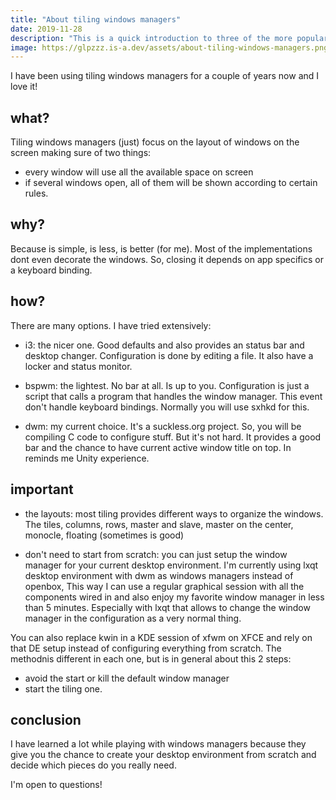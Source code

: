 ```yaml
---
title: "About tiling windows managers"
date: 2019-11-28
description: "This is a quick introduction to three of the more popular tiling windows managers: i3, bspwm and my favorite dwm. Just to know my vision about each one of these. I hope this helps you..."
image: https://glpzzz.is-a.dev/assets/about-tiling-windows-managers.png
---
```

I have been using tiling windows managers for a couple of years now and I love it!

## what?

Tiling windows managers (just) focus on the layout of windows on the screen making sure of two things:

- every window will use all the available space on screen
- if several windows open, all of them will be shown according to certain rules.

## why?

Because is simple, is less, is better (for me). Most of the implementations dont even decorate the windows. So, closing it depends on app specifics or a keyboard binding. 

## how?

There are many options. I have tried extensively:

- i3: the nicer one. Good defaults and also provides an status bar and desktop changer. Configuration is done by editing a file. It also have a locker and status monitor.

- bspwm: the lightest. No bar at all. Is up to you. Configuration is just a script that calls a program that handles the window manager. This event don't handle keyboard bindings. Normally you will use sxhkd for this.

- dwm: my current choice. It's a suckless.org project. So, you will be compiling C code to configure stuff. But it's not hard. It provides a good bar and the chance to have current active window title on top. In reminds me Unity experience. 

## important

- the layouts: most tiling provides different ways to organize the windows. The tiles, columns, rows, master and slave, master on the center, monocle, floating (sometimes is good)

- don't need to start from scratch: you can just setup the window manager for your current desktop environment. I'm currently using lxqt desktop environment with dwm as windows managers instead of openbox, This way I can use a regular graphical session with all the components wired in and also enjoy my favorite window manager in less than 5 minutes. Especially with lxqt that allows to change the window manager in the configuration as a very normal thing. 

You can also replace kwin in a KDE session of xfwm on XFCE and rely on  that DE setup instead of configuring everything from scratch. The methodnis different in each one, but is in general about this 2 steps:

- avoid the start or kill the default window manager
- start the tiling one.

## conclusion

I have learned a lot while playing with windows managers because they give you the chance to create your desktop environment from scratch and decide which pieces do you really need.

I'm open to questions!
